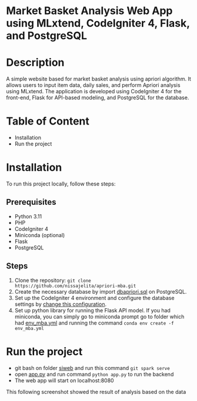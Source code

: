 # Market Basket Analysis Web App using MLxtend, CodeIgniter 4, Flask, and PostgreSQL

# Description
A simple website based for market basket analysis using apriori algorithm. It allows users to input item data, daily sales, and perform Apriori analysis using MLxtend. The application is developed using CodeIgniter 4 for the front-end, Flask for API-based modeling, and PostgreSQL for the database.

# Table of Content
  - Installation
  - Run the project

# Installation
To run this project locally, follow these steps:
## Prerequisites
* Python 3.11
* PHP
* CodeIgniter 4
* Miniconda (optional)
* Flask
* PostgreSQL
## Steps
1. Clone the repository: 
`git clone https://github.com/nissajelita/apriori-mba.git`
2. Create the necessary database by import [dbapriori.sql](/siweb/database/dbapriori.sql) on PostgreSQL.
3. Set up the CodeIgniter 4 environment and configure the database settings by [change this configuration](/siweb/env).
4. Set up python library for running the Flask API model. If you had miniconda, you can simply go to miniconda prompt go to folder which had [env_mba.yml](/env_mba.yml) and running the command `conda env create -f env_mba.yml`

# Run the project
* git bash on folder [siweb](/siweb) and run this command `git spark serve`
* open [app.py](/app.py) and run command `python app.py` to run the backend
* The web app will start on localhost:8080

This following screenshot showed the result of analysis based on the data

